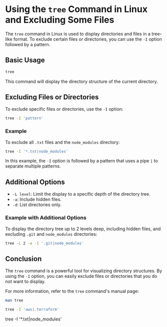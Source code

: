 # Using the `tree` Command in Linux and Excluding Some Files

The `tree` command in Linux is used to display directories and files in a tree-like format. To exclude certain files or directories, you can use the `-I` option followed by a pattern.

## Basic Usage

```sh
tree
```

This command will display the directory structure of the current directory.

## Excluding Files or Directories

To exclude specific files or directories, use the `-I` option:

```sh
tree -I 'pattern'
```

### Example

To exclude all `.txt` files and the `node_modules` directory:

```sh
tree -I '*.txt|node_modules'
```

In this example, the `-I` option is followed by a pattern that uses a pipe `|` to separate multiple patterns.

## Additional Options

- `-L level`: Limit the display to a specific depth of the directory tree.
- `-a`: Include hidden files.
- `-d`: List directories only.

### Example with Additional Options

To display the directory tree up to 2 levels deep, including hidden files, and excluding `.git` and `node_modules` directories:

```sh
tree -L 2 -a -I '.git|node_modules'
```

## Conclusion

The `tree` command is a powerful tool for visualizing directory structures. By using the `-I` option, you can easily exclude files or directories that you do not want to display.

For more information, refer to the `tree` command's manual page:

```sh
man tree
```

```sh
tree -I 'aws|.terraform'
```
tree -I '*.txt|node_modules'